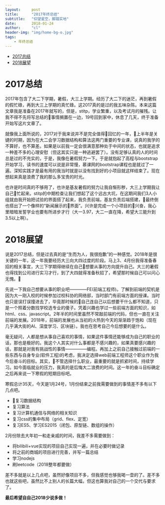 ```yaml
---
layout:     post
title:      "2017年终总结"
subtitle:   "仰望星空，脚踏实地"
date:       2018-01-24
author:     "cl"
header-img: "img/home-bg-o.jpg"
tags:
    - 年终总结
---
```

- [2017总结](#2017总结)
- [2018展望](#2018展望)

# 2017总结

2017年包含了大二下学期，暑假，大三上学期。经历了大二下的迷茫，再到暑假的假忙碌，再到大三上学期的真忙碌。这2017真的是过的我五味杂陈。本来这篇文章我是准备在2017年就写的，但是，stitp，学业繁重，以及考试月的摧残。让我不得不先将写总结的事情搁置在一边，19号回到家中，休息了几天，终于准备开始写这片文章了。

就像我上面所说的，2017对于我来说并不是完全值得回忆的一年，上半年是关键的时期，因为在大二会学习数据结构和算法这两门重要的专业课，说真的我学的不算好，也不算差。如果是以前我一定会很满意那种处于中间的状态，也就是追求一种差不多的心理安慰（但这其实只是一种逃避罢了）。没有足够认真的人的时间总是过的不充实的，于是，我像在暑假努力一下。于是就抱起了高程与bootstrap开始学习，读书的速度可以说是非常慢，慕课网的bootstrap课程也是就过了一遍。深知实践才是最有用的我当时就是以没有找到好的小项目就这样结束了。现在想起来真是浪费了我的那么多宝贵的时光。

也许是时间真的不够用了，也许是基友暑假的努力让我自惭形秽，大三上学期我让自己忙起来。stitp的中期检查让我们想起了这个远古大坑，在这期间我们3人小组就由我开始把试验的界面搭了起来，我负责前端，基友负责后端搭建，最终倒也搭出了一个像样的“新闻展示的界面”。兴许是完成一个小项目的兴奋，我心里暗暗发誓学业也要有所进步才行（大一3.97，大二一直在降，希望大三能升到3.5以上啊）。

# 2018展望

说是2017总结，但是过去真的是“生而为人，我很抱歉”的一种感觉。2018年是很关键的一年，这一年我要经历大三向大四过度的阶段。马上3、4月份我得准备春招的相关事宜，大三下学期得继续在自己想要从事的方向提升自己。大三的暑假也得找到公司进行实习才行，到了大四就得准备秋招了，希望那时候自己可以问心无愧。

先说一下我自己想要从事的职业吧————FE(前端工程师)。了解到前端的契机是因为大一刚入校的时候参加过校科协的网络部，当时部门有前端方面的授课。当时也只是误打误撞进去了，毕竟那时候的自己连自己以后想要干什么都不知道，只是一个照着分数找学校选专业的傻子。凭着兴趣也学过一些前端方面的知识，如html、css、javascript。2年半的时间里虽然不常敲前端的代码，但也一直在关注前端的发展。2018年，前端的发展也从当初的火热到今天的渐渐趋于饱和（现在几乎满大街的Al、深度学习、区块链）。我也在思考自己今后想要的是什么。

毫无疑问，人都是想从事自己喜欢的事情，如果这件事情还能够成为自己的职业的话，那也是极好的。我这个人其实对什么事都是不感兴趣的，如果真要感兴趣的话，那就是对我有挑战性的事情—————编程。再加上之前自己接触过前端的一些东西与自身专业(软件工程)的考虑，我决定选择web前端工程师这个职业作为我今后奋斗的目标。其实，不管选择什么职业，最重要的就是抓紧时间，持续学习。如今面临就业的压力，我真的是后悔大二浪费的时间。这一年的奋斗目标确定之后再来说一下寒假的短期目标吧。

寒假总计35天，今天是1月24号，1月份结束之前我需要做到的事情差不多有以下几点吧。
* 复习数据结构
* 复习算法
* 复习计算机通信与网络的相关知识
* 复习css的集中布局（grid、flex、定宽）
* 复习ES5、学习ES2015（闭包、原型链、数组的操作）

2月份除去大年初一和走亲戚的时间，我差不多需要做到：
* 将bilibili+vue实现的项目自己实现一遍，并在必要时做记录
* 将之前的商城的项目进行完善，并写一篇总结
* 学习nodejs
* 刷leetcode（2018整年都要做）

差不多就是以上几点吧，虽然好像项目不多，但我感觉也够我喝一壶的了。差不多也就这些吧，虽然比不上别人的长篇大幅，但这也算我对自己的一个交代与要求了。

<b>最后希望自自己2018少说多做！</b>